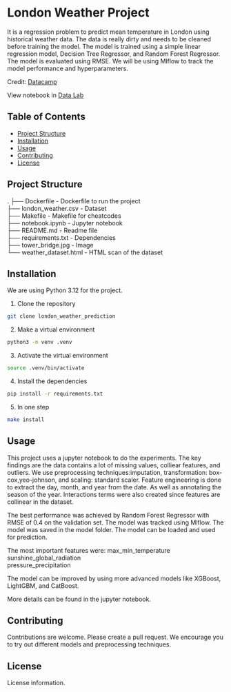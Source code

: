 # London Weather Project
It is a regression problem to predict mean temperature in London using historical weather data. The data is really dirty and needs to be cleaned before training the model. The model is trained using a simple linear regression model, Decision Tree Regressor, and Random Forest Regressor. The model is evaluated using RMSE. We will be using Mlflow to track the model performance and hyperparameters.

Credit: [Datacamp](https://app.datacamp.com/learn/projects/predicting_temperature_in_london/guided/Python)       

View notebook in [Data Lab](https://www.datacamp.com/datalab/w/7c5cae29-54f6-4b34-a76c-e27e7d4b698e/edit)    

## Table of Contents
- [Project Structure](#project-structure)
- [Installation](#installation)
- [Usage](#usage)
- [Contributing](#contributing)
- [License](#license)

## Project Structure
.
├── Dockerfile - Dockerfile to run the project   
├── london_weather.csv - Dataset  
├── Makefile - Makefile for cheatcodes  
├── notebook.ipynb - Jupyter notebook  
├── README.md - Readme file  
├── requirements.txt - Dependencies  
├── tower_bridge.jpg - Image   
└── weather_dataset.html - HTML scan of the dataset   

## Installation

We are using Python 3.12 for the project.      

1. Clone the repository   

```bash
git clone london_weather_prediction
```

2. Make a virtual environment   
```bash
python3 -m venv .venv
```

3. Activate the virtual environment   
```bash
source .venv/bin/activate
```

4. Install the dependencies    
```bash
pip install -r requirements.txt
```

5. In one step   
```bash
make install
```


## Usage
This project uses a jupyter notebook to do the experiments. The key findings are the data contains a lot of missing values, colliear features, and outliers. We use preprocessing techniques:imputation, transformation: box-cox,yeo-johnson, and scaling: standard scaler. Feature engineering is done to extract the day, month, and year from the date. As well as annotating the season of the year. Interactions terms were also created since features are collinear in the dataset.   

The best performance was achieved by Random Forest Regressor with RMSE of 0.4 on the validation set. The model was tracked using Mlflow. The model was saved in the model folder. The model can be loaded and used for prediction.    

The most important features were:
max_min_temperature    
sunshine_global_radiation   
pressure_precipitation   

The model can be improved by using more advanced models like XGBoost, LightGBM, and CatBoost.   

More details can be found in the jupyter notebook.     

## Contributing
Contributions are welcome. Please create a pull request. We encourage you to try out different models and preprocessing techniques.


## License
License information.
